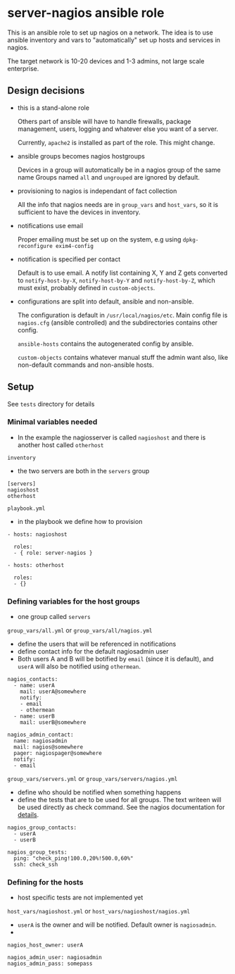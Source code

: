 server-nagios ansible role
================================

This is an ansible role to set up nagios on a network. The idea is to use ansible inventory and vars to "automatically" set up hosts and services in nagios.

The target network is 10-20 devices and 1-3 admins, not large scale enterprise.


Design decisions
---------------------

* this is a stand-alone role

    Others part of ansible will have to handle firewalls, package management, users, logging and whatever else you want of a server.

    Currently, `apache2` is installed as part of the role. This might change.

* ansible groups becomes nagios hostgroups

    Devices in a group will automatically be in a nagios group of the same name
    Groups named `all` and `ungrouped` are ignored by default.

* provisioning to nagios is independant of fact collection

    All the info that nagios needs are in `group_vars` and `host_vars`, so it is sufficient to have the devices in inventory.

* notifications use email

    Proper emailing must be set up on the system, e.g using `dpkg-reconfigure exim4-config`

* notification is specified per contact

    Default is to use email. A notify list containing X, Y and Z gets converted to `notify-host-by-X`, `notify-host-by-Y` and `notify-host-by-Z`, which must exist, probably defined in `custom-objects`.

* configurations are split into default, ansible and non-ansible.

    The configuration is default in `/usr/local/nagios/etc`. Main config file is `nagios.cfg` (ansible controlled) and the subdirectories contains other config.

    `ansible-hosts` contains the autogenerated config by ansible.

    `custom-objects` contains whatever manual stuff the admin want also, like non-default commands and non-ansible hosts.


Setup
-------------

See `tests` directory for details

### Minimal variables needed

* In the example the nagiosserver is called `nagioshost` and there is another host called `otherhost`

`inventory`

* the two servers are both in the `servers` group

```
[servers]
nagioshost
otherhost
```

`playbook.yml`

* in the playbook we define how to provision

```
- hosts: nagioshost

  roles:
  - { role: server-nagios }

- hosts: otherhost

  roles:
  - {}
```

### Defining variables for the host groups

* one group called `servers`

`group_vars/all.yml` or `group_vars/all/nagios.yml`

* define the users that will be referenced in notifications
* define contact info for the default nagiosadmin user
* Both users A and B will be botified by `email` (since it is default), and `userA` will also be notified using `othermean`.

```
nagios_contacts:
  - name: userA
    mail: userA@somewhere
    notify:
    - email
    - othermean
  - name: userB
    mail: userB@somewhere

nagios_admin_contact:
  name: nagiosadmin
  mail: nagios@somewhere
  pager: nagiospager@somewhere
  notify:
  - email

```

`group_vars/servers.yml` or `group_vars/servers/nagios.yml`

* define who should be notified when something happens
* define the tests that are to be used for all groups. The text writeen will be used directly as check command. See the nagios documentation for [details](https://assets.nagios.com/downloads/nagioscore/docs/nagioscore/3/en/plugins.html).


```
nagios_group_contacts:
  - userA
  - userB

nagios_group_tests:
  ping: "check_ping!100.0,20%!500.0,60%"
  ssh: check_ssh
```

### Defining for the hosts

* host specific tests are not implemented yet

`host_vars/nagioshost.yml` or `host_vars/nagioshost/nagios.yml`

* `userA` is the owner and will be notified. Default owner is `nagiosadmin`.
*

```
nagios_host_owner: userA

nagios_admin_user: nagiosadmin
nagios_admin_pass: somepass
```
